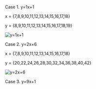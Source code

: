 Case 1. y=1x+1

x = {7,8,9,10,11,12,13,14,15,16,17,18}

y = {8,9,10,11,12,13,14,15,16,17,18,19}

![y=1x+1](https://user-images.githubusercontent.com/62582301/84593702-687c8e00-ae88-11ea-94eb-44aca9ac96a6.png)


Case 2. y=2x+6

x = {7,8,9,10,11,12,13,14,15,16,17,18}

y = {20,22,24,26,28,30,32,34,36,38,40,42}

![y=2x+6](https://user-images.githubusercontent.com/62582301/84593730-8fd35b00-ae88-11ea-9058-fb2886703281.png)

Case 3. y=9x+1